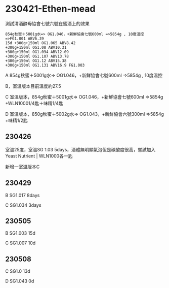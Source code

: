 # 230421-Ethen-mead

測試清酒酵母協會七號六號在蜜酒上的效果

```
854g秋蜜＋5001g水=> OG1.046，+新鮮協會七號600ml =>5854g , 10度溫控
=>FG1.001 ABV6.39
15d +300g+150ml OG1.065 ABV8.42
+300g+150ml OG1.08 ABV10.31
+300g+150ml OG1.094 ABV12.09
+300g+150ml OG1.107 ABV13.78
+300g+150ml OG1.12 ABV15.38
+300g+150ml OG1.131 ABV16.9 FG1.003
```

A 854g秋蜜＋5001g水=> OG1.046，+新鮮協會七號600ml =>5854g , 10度溫控

B，室溫版本目前溫度約27.5

C 室溫版本，854g秋蜜＋5001g水=> OG1.046，+新鮮協會七號600ml =>5854g +WLN10001/4匙＋味精1/4匙

D 室溫版本，850g秋蜜＋5002g水=> OG1.043，+新鮮協會六號300ml =>5854g +味精1/2匙

## 230426

室溫25度，室溫SG 1.03 5days，酒體無明顯氣泡但是碳酸度很高，嘗試加入Yeast Nutrient | WLN1000各一匙

新增一室溫版本C 

## 230429

B SG1.017 8days

C SG1.034 3days

## 230505

B SG1.003 15d

C SG1.007 10d

## 230508

C SG1.0 13d

D SG1.043 0d